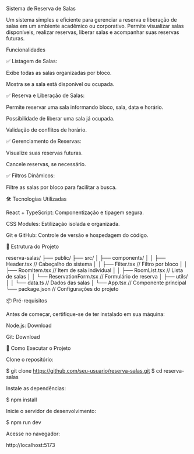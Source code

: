 Sistema de Reserva de Salas

Um sistema simples e eficiente para gerenciar a reserva e liberação de salas em um ambiente acadêmico ou corporativo. Permite visualizar salas disponíveis, realizar reservas, liberar salas e acompanhar suas reservas futuras.

Funcionalidades

✅ Listagem de Salas:

Exibe todas as salas organizadas por bloco.

Mostra se a sala está disponível ou ocupada.

✅ Reserva e Liberação de Salas:

Permite reservar uma sala informando bloco, sala, data e horário.

Possibilidade de liberar uma sala já ocupada.

Validação de conflitos de horário.

✅ Gerenciamento de Reservas:

Visualize suas reservas futuras.

Cancele reservas, se necessário.

✅ Filtros Dinâmicos:

Filtre as salas por bloco para facilitar a busca.

🛠️ Tecnologias Utilizadas

React + TypeScript: Componentização e tipagem segura.

CSS Modules: Estilização isolada e organizada.

Git e GitHub: Controle de versão e hospedagem do código.

📂 Estrutura do Projeto

reserva-salas/
├── public/
├── src/
│   ├── components/
│   │    ├── Header.tsx            // Cabeçalho do sistema
│   │    ├── Filter.tsx            // Filtro por bloco
│   │    ├── RoomItem.tsx          // Item de sala individual
│   │    ├── RoomList.tsx          // Lista de salas
│   │    └── ReservationForm.tsx   // Formulário de reserva
│   ├── utils/
│   │    └── data.ts               // Dados das salas
│   └── App.tsx                    // Componente principal
└── package.json                   // Configurações do projeto

📦 Pré-requisitos

Antes de começar, certifique-se de ter instalado em sua máquina:

Node.js: Download

Git: Download

🔧 Como Executar o Projeto

Clone o repositório:

$ git clone https://github.com/seu-usuario/reserva-salas.git
$ cd reserva-salas

Instale as dependências:

$ npm install

Inicie o servidor de desenvolvimento:

$ npm run dev

Acesse no navegador:

http://localhost:5173
